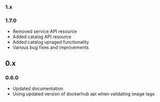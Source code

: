 
### 1.x

### 1.7.0

* Removed service API resource
* Added catalog  API resource
* Added catalog upraged functionality
* Various bug fixes and improvements

## 0.x

### 0.6.0

* Updated documentation
* Using updated version of dockerhub api when validating image tags
